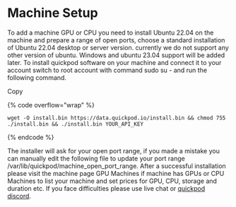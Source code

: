 # Machine Setup

To add a machine GPU or CPU you need to install Ubuntu 22.04 on the machine and prepare a range of open ports, choose a standard installation of Ubuntu 22.04 desktop or server version. currently we do not support any other version of ubuntu. Windows and ubuntu 23.04 support will be added later. To install quickpod software on your machine and connect it to your account switch to root account with command sudo su - and run the following command.

Copy

{% code overflow="wrap" %}
```
wget -O install.bin https://data.quickpod.io/install.bin && chmod 755 ./install.bin && ./install.bin YOUR_API_KEY
```
{% endcode %}

The installer will ask for your open port range, if you made a mistake you can manually edit the following file to update your port range /var/lib/quickpod/machine\_open\_port\_range. After a successful installation please visit the machine page GPU Machines if machine has GPUs or CPU Machines to list your machine and set prices for GPU, CPU, storage and duration etc. If you face difficulties please use live chat or [quickpod discord](https://discord.gg/CwgSdWVCHC).
